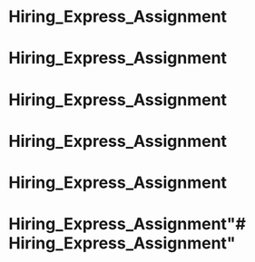 # Hiring_Express_Assignment
# Hiring_Express_Assignment
# Hiring_Express_Assignment
# Hiring_Express_Assignment
# Hiring_Express_Assignment
# Hiring_Express_Assignment"# Hiring_Express_Assignment" 
